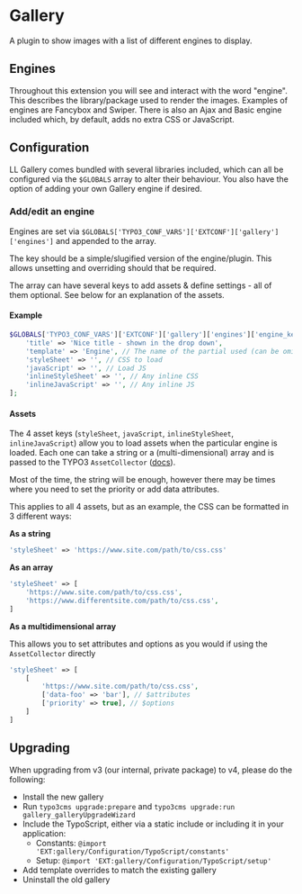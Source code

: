 # Gallery

A plugin to show images with a list of different engines to display.

## Engines

Throughout this extension you will see and interact with the word "engine". This describes the library/package used to render the images. Examples of engines are Fancybox and Swiper. There is also an Ajax and Basic engine included which, by default, adds no extra CSS or JavaScript.

## Configuration

LL Gallery comes bundled with several libraries included, which can all be configured via the `$GLOBALS` array to alter their behaviour. You also have the option of adding your own Gallery engine if desired.

### Add/edit an engine

Engines are set via `$GLOBALS['TYPO3_CONF_VARS']['EXTCONF']['gallery']['engines']` and appended to the array.

The key should be a simple/slugified version of the engine/plugin. This allows unsetting and overriding should that be required.

The array can have several keys to add assets & define settings - all of them optional. See below for an explanation of the assets.

#### Example

```php
$GLOBALS['TYPO3_CONF_VARS']['EXTCONF']['gallery']['engines']['engine_key'] = [
    'title' => 'Nice title - shown in the drop down',
    'template' => 'Engine', // The name of the partial used (can be omitted to use the "Basic" one)
    'styleSheet' => '', // CSS to load
    'javaScript' => '', // Load JS
    'inlineStyleSheet' => '', // Any inline CSS
    'inlineJavaScript' => '', // Any inline JS
];
```

#### Assets

The 4 asset keys (`styleSheet`, `javaScript`, `inlineStyleSheet`, `inlineJavaScript`) allow you to load assets when the particular engine is loaded. Each one can take a string or a (multi-dimensional) array and is passed to the TYPO3 `AssetCollector` ([docs](https://docs.typo3.org/m/typo3/reference-coreapi/main/en-us/ApiOverview/Assets/Index.html#asset-collector)).

Most of the time, the string will be enough, however there may be times where you need to set the priority or add data attributes.

This applies to all 4 assets, but as an example, the CSS can be formatted in 3 different ways:

**As a string**

```php
'styleSheet' => 'https://www.site.com/path/to/css.css'
```

**As an array**

```php
'styleSheet' => [
    'https://www.site.com/path/to/css.css',
    'https://www.differentsite.com/path/to/css.css',
]
```

**As a multidimensional array**

This allows you to set attributes and options as you would if using the `AssetCollector` directly

```php
'styleSheet' => [
    [
        'https://www.site.com/path/to/css.css',
        ['data-foo' => 'bar'], // $attributes
        ['priority' => true], // $options
    ]
]
```


## Upgrading

When upgrading from v3 (our internal, private package) to v4, please do the following:

- Install the new gallery
- Run `typo3cms upgrade:prepare` and `typo3cms upgrade:run gallery_galleryUpgradeWizard`
- Include the TypoScript, either via a static include or including it in your application:
    - Constants: `@import 'EXT:gallery/Configuration/TypoScript/constants'`
    - Setup: `@import 'EXT:gallery/Configuration/TypoScript/setup'`
- Add template overrides to match the existing gallery
- Uninstall the old gallery